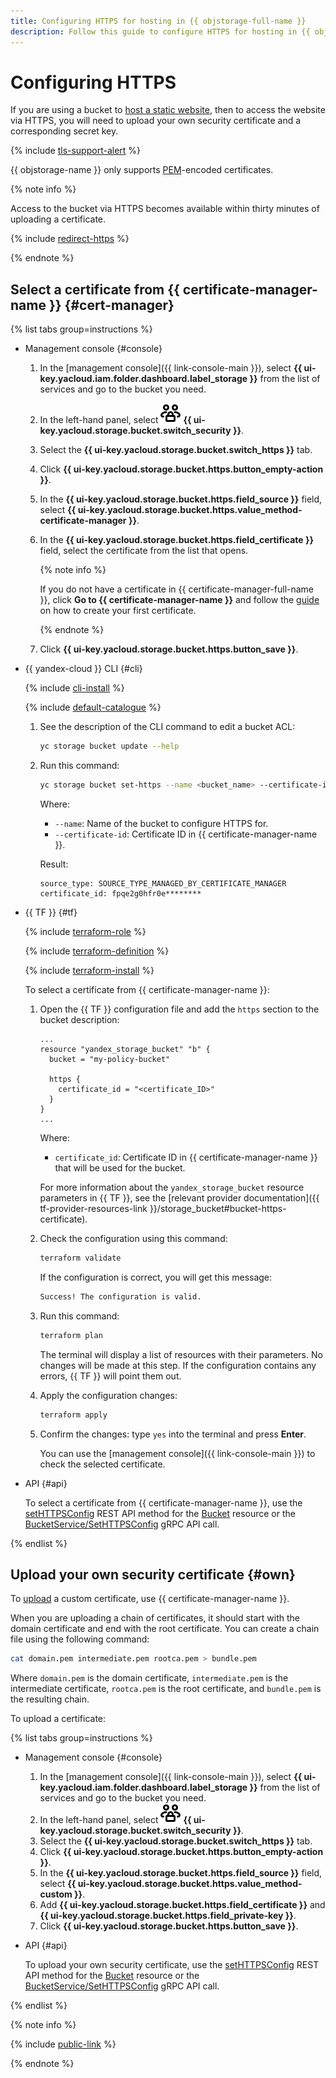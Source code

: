 ```yaml
---
title: Configuring HTTPS for hosting in {{ objstorage-full-name }}
description: Follow this guide to configure HTTPS for hosting in {{ objstorage-name }}.
---
```


# Configuring HTTPS

If you are using a bucket to [host a static website](../../concepts/hosting.md), then to access the website via HTTPS, you will need to upload your own security certificate and a corresponding secret key.


{% include [tls-support-alert](../../../_includes/storage/tls-support-alert.md) %}


{{ objstorage-name }} only supports [PEM](https://en.wikipedia.org/wiki/Privacy-Enhanced_Mail)-encoded certificates.

{% note info %}

Access to the bucket via HTTPS becomes available within thirty minutes of uploading a certificate.

{% include [redirect-https](../../../_includes/storage/redirect-https.md) %}

{% endnote %}

## Select a certificate from {{ certificate-manager-name }} {#cert-manager}

{% list tabs group=instructions %}

- Management console {#console}

    1. In the [management console]({{ link-console-main }}), select **{{ ui-key.yacloud.iam.folder.dashboard.label_storage }}** from the list of services and go to the bucket you need.
    1. In the left-hand panel, select ![image](../../../_assets/console-icons/persons-lock.svg) **{{ ui-key.yacloud.storage.bucket.switch_security }}**.
    1. Select the **{{ ui-key.yacloud.storage.bucket.switch_https }}** tab.
    1. Click **{{ ui-key.yacloud.storage.bucket.https.button_empty-action }}**.
    1. In the **{{ ui-key.yacloud.storage.bucket.https.field_source }}** field, select **{{ ui-key.yacloud.storage.bucket.https.value_method-certificate-manager }}**.
    1. In the **{{ ui-key.yacloud.storage.bucket.https.field_certificate }}** field, select the certificate from the list that opens. 
    
        {% note info %}
        
        If you do not have a certificate in {{ certificate-manager-full-name }}, click **Go to {{ certificate-manager-name }}** and follow the [guide](../../../certificate-manager/quickstart/index.md) on how to create your first certificate.  
        
        {% endnote %}

    1. Click **{{ ui-key.yacloud.storage.bucket.https.button_save }}**.

- {{ yandex-cloud }} CLI {#cli}

  {% include [cli-install](../../../_includes/cli-install.md) %}

  {% include [default-catalogue](../../../_includes/default-catalogue.md) %}

  1. See the description of the CLI command to edit a bucket ACL:

     ```bash
     yc storage bucket update --help
     ```  

  1. Run this command:

     ```bash
     yc storage bucket set-https --name <bucket_name> --certificate-id <certificate_ID> 
     ```  

     Where:
     * `--name`: Name of the bucket to configure HTTPS for.
     * `--certificate-id`: Certificate ID in {{ certificate-manager-name }}.

     Result:

     ```text
     source_type: SOURCE_TYPE_MANAGED_BY_CERTIFICATE_MANAGER
     certificate_id: fpqe2g0hfr0e********
     ```

- {{ TF }} {#tf}

  {% include [terraform-role](../../../_includes/storage/terraform-role.md) %}
 
  {% include [terraform-definition](../../../_tutorials/_tutorials_includes/terraform-definition.md) %}

  
  {% include [terraform-install](../../../_includes/terraform-install.md) %}


  To select a certificate from {{ certificate-manager-name }}:

  1. Open the {{ TF }} configuration file and add the `https` section to the bucket description:

     ```hcl
     ...
     resource "yandex_storage_bucket" "b" {
       bucket = "my-policy-bucket"

       https {
         certificate_id = "<certificate_ID>"
       }
     }
     ...
     ```

     Where:
     * `certificate_id`: Сertificate ID in {{ certificate-manager-name }} that will be used for the bucket.

     For more information about the `yandex_storage_bucket` resource parameters in {{ TF }}, see the [relevant provider documentation]({{ tf-provider-resources-link }}/storage_bucket#bucket-https-certificate).

  1. Check the configuration using this command:

     ```bash
     terraform validate
     ```
     
     If the configuration is correct, you will get this message:
     
     ```bash
     Success! The configuration is valid.
     ```

  1. Run this command:

     ```bash
     terraform plan
     ```
  
     The terminal will display a list of resources with their parameters. No changes will be made at this step. If the configuration contains any errors, {{ TF }} will point them out.

  1. Apply the configuration changes:

     ```bash
     terraform apply
     ```
     
  1. Confirm the changes: type `yes` into the terminal and press **Enter**.

     You can use the [management console]({{ link-console-main }}) to check the selected certificate.

- API {#api}

  To select a certificate from {{ certificate-manager-name }}, use the [setHTTPSConfig](../../api-ref/Bucket/setHTTPSConfig.md) REST API method for the [Bucket](../../api-ref/Bucket/index.md) resource or the [BucketService/SetHTTPSConfig](../../api-ref/grpc/Bucket/setHTTPSConfig.md) gRPC API call.

{% endlist %}

## Upload your own security certificate {#own}

To [upload](../../../certificate-manager/operations/import/cert-create.md) a custom certificate, use {{ certificate-manager-name }}.

When you are uploading a chain of certificates, it should start with the domain certificate and end with the root certificate. You can create a chain file using the following command:

```bash
cat domain.pem intermediate.pem rootca.pem > bundle.pem
```

Where `domain.pem` is the domain certificate, `intermediate.pem` is the intermediate certificate, `rootca.pem` is the root certificate, and `bundle.pem` is the resulting chain.

To upload a certificate:

{% list tabs group=instructions %}

- Management console {#console}

   1. In the [management console]({{ link-console-main }}), select **{{ ui-key.yacloud.iam.folder.dashboard.label_storage }}** from the list of services and go to the bucket you need.
   1. In the left-hand panel, select ![image](../../../_assets/console-icons/persons-lock.svg) **{{ ui-key.yacloud.storage.bucket.switch_security }}**.
   1. Select the **{{ ui-key.yacloud.storage.bucket.switch_https }}** tab.
   1. Click **{{ ui-key.yacloud.storage.bucket.https.button_empty-action }}**.
   1. In the **{{ ui-key.yacloud.storage.bucket.https.field_source }}** field, select **{{ ui-key.yacloud.storage.bucket.https.value_method-custom }}**.
   1. Add **{{ ui-key.yacloud.storage.bucket.https.field_certificate }}** and **{{ ui-key.yacloud.storage.bucket.https.field_private-key }}**.
   1. Click **{{ ui-key.yacloud.storage.bucket.https.button_save }}**.

- API {#api}

  To upload your own security certificate, use the [setHTTPSConfig](../../api-ref/Bucket/setHTTPSConfig.md) REST API method for the [Bucket](../../api-ref/Bucket/index.md) resource or the [BucketService/SetHTTPSConfig](../../api-ref/grpc/Bucket/setHTTPSConfig.md) gRPC API call.

{% endlist %}

{% note info %}

{% include [public-link](../../../_includes/storage/public-link.md) %}

{% endnote %}